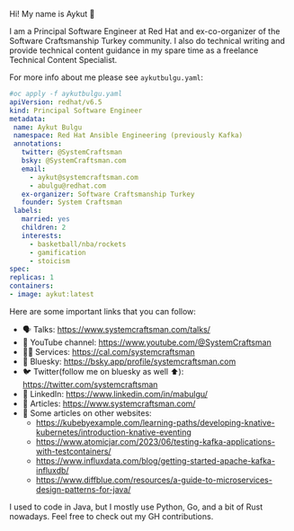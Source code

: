 Hi! My name is Aykut 👋

I am a Principal Software Engineer at Red Hat and ex-co-organizer of the Software Craftsmanship Turkey community.
I also do technical writing and provide technical content guidance in my spare time as a freelance Technical Content Specialist.

For more info about me please see `aykutbulgu.yaml`:

```yaml
#oc apply -f aykutbulgu.yaml
apiVersion: redhat/v6.5
kind: Principal Software Engineer
metadata:
 name: Aykut Bulgu
 namespace: Red Hat Ansible Engineering (previously Kafka)
 annotations:
   twitter: @SystemCraftsman
   bsky: @SystemCraftsman.com
   email: 
     - aykut@systemcraftsman.com 
     - abulgu@redhat.com
   ex-organizer: Software Craftsmanship Turkey
   founder: System Craftsman
 labels:
   married: yes
   children: 2
   interests: 
     - basketball/nba/rockets
     - gamification
     - stoicism
spec:
replicas: 1
containers:
- image: aykut:latest
```

Here are some important links that you can follow:

- 🗣️ Talks: https://www.systemcraftsman.com/talks/
- 🎥 YouTube channel: https://www.youtube.com/@SystemCraftsman
- 👨‍🏫 Services: https://cal.com/systemcraftsman
- :butterfly: Bluesky: https://bsky.app/profile/systemcraftsman.com
- 🐦 Twitter(follow me on bluesky as well :arrow_up:): https://twitter.com/systemcraftsman
- 🧳 LinkedIn: https://www.linkedin.com/in/mabulgu/
- 📜 Articles: https://www.systemcraftsman.com/
- 📜 Some articles on other websites:
  - https://kubebyexample.com/learning-paths/developing-knative-kubernetes/introduction-knative-eventing
  - https://www.atomicjar.com/2023/06/testing-kafka-applications-with-testcontainers/
  - https://www.influxdata.com/blog/getting-started-apache-kafka-influxdb/
  - https://www.diffblue.com/resources/a-guide-to-microservices-design-patterns-for-java/


I used to code in Java, but I mostly use Python, Go, and a bit of Rust nowadays. Feel free to check out my GH contributions.
